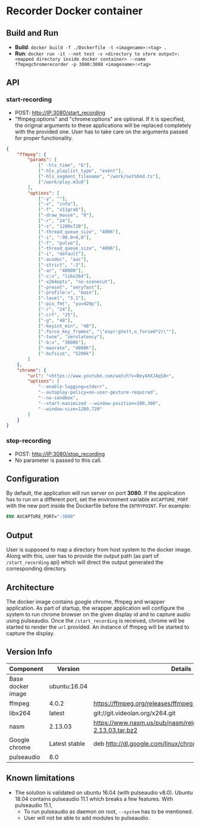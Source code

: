 
# Recorder Docker container

## Build and Run

- **Build**: `docker build -f ./Dockerfile -t <imagename>:<tag> .`
- **Run**: `docker run -it --net test -v <directory to store output>:<mapped directory inside docker container> --name ffmpegchromerecorder -p 3080:3080 <imagename>:<tag>`

## API

### start-recording

- POST: <http://IP:3080/start_recording>
- "ffmpeg:options" and "chrome:options" are optional. If it is specified, the original arguments to these applications will be replaced completely with the provided one. User has to take care on the arguments passed for proper functionality.

```json
{
    "ffmpeg": {
        "params": [
            [" -hls_time", "6"],
            ["-hls_playlist_type", "event"],
            ["-hls_segment_filename", "/work/out%04d.ts"],
            ["/work/play.m3u8"]
        ],
        "options": [
            ["-y", ""],
            ["-v", "info"],
            ["-f", "x11grab"],
            ["-draw_mouse", "0"],
            ["-r", "24"],
            ["-s", "1280x720"],
            ["-thread_queue_size", "4096"],
            ["-i", ":99.0+0,0"],
            ["-f", "pulse"],
            ["-thread_queue_size", "4096"],
            ["-i", "default"],
            ["-acodec", "aac"],
            ["-strict", "-2"],
            ["-ar", "48000"],
            ["-c:v", "libx264"],
            ["-x264opts", "no-scenecut"],
            ["-preset", "veryfast"],
            ["-profile:v", "main"],
            ["-level", "3.1"],
            ["-pix_fmt", "yuv420p"],
            ["-r", "24"],
            ["-crf", "25"],
            ["-g", "48"],
            ["-keyint_min", "48"],
            ["-force_key_frames", "\"expr:gte(t,n_forced*2)\""],
            ["-tune", "zerolatency"],
            ["-b:v", "3600k"],
            ["-maxrate", "4000k"],
            ["-bufsize", "5200k"]
        ]
    },
    "chrome": {
        "url": "<https://www.youtube.com/watch?v=Bey4XXJAqS8>",
        "options": [
            "--enable-logging=stderr",
            "--autoplay-policy=no-user-gesture-required",
            "--no-sandbox",
            "--start-maximized --window-position=100,300",
            "--window-size=1280,720"
        ]
    }
}
```

### stop-recording

- POST: <http://IP:3080/stop_recording>
- No parameter is passed to this call.

## Configuration

By default, the application will run server on port **3080**. If the application has to run on a different port, set the environment variable `AVCAPTURE_PORT` with the new port inside the Dockerfile before the `ENTRYPOINT`.
For example:

```dockerfile
ENV AVCAPTURE_PORT=":3090"
```

## Output

User is supposed to map a directory from host system to the docker image. Along with this, user has to provide the output path (as part of `/start_recording` api) which will direct the output generated the corresponding directory.

## Architecture

The docker image contains google chrome, ffmpeg and wrapper application.
As part of startup, the wrapper application will configure the system to run chrome browser on the given display id and to capture audio using pulseaudio.
Once the `/start_recording` is received, chrome will be started to render the `url` provided. An instance of ffmpeg will be started to capture the display.

## Version Info

| Component         | Version       | Details                                                                   |
| ----------------- | ------------- | ------------------------------------------------------------------------- |
| Base docker image | ubuntu:16.04  |                                                                           |
| ffmpeg            | 4.0.2         | <https://ffmpeg.org/releases/ffmpeg-4.0.2.tar.bz2>                        |
| libx264           | latest        | git://git.videolan.org/x264.git                                           |
| nasm              | 2.13.03       | <https://www.nasm.us/pub/nasm/releasebuilds/2.13.03/nasm-2.13.03.tar.bz2> |
| Google chrome     | Latest stable | deb <http://dl.google.com/linux/chrome/deb/> stable main                  |
| pulseaudio        | 8.0           |

## Known limitations

- The solution is validated on ubuntu 16.04 (with pulseaudio v8.0). Ubuntu 18.04 contains pulseaudio 11.1 which breaks a few features. With pulseaudio 11.1,
  - To run pulseaudio as daemon on root, `--system` has to be mentioned.
  - User will not be able to add modules to pulseaudio.
